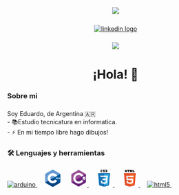 <div align="center">
  <img height="175" src="https://media.licdn.com/dms/image/v2/D4D16AQH5AM7Np0ZdZA/profile-displaybackgroundimage-shrink_350_1400/profile-displaybackgroundimage-shrink_350_1400/0/1720221518523?e=1728518400&v=beta&t=265fu2wh8mtHX6dmkZeSdkV31WBTY7uU_KDNS1gr0B4"  />
</div>

###

<div align="center">
  <a href=www.linkedin.com/in/eduardo-omonte" target="_blank">
    <img src="https://img.shields.io/static/v1?message=LinkedIn&logo=linkedin&label=&color=0077B5&logoColor=white&labelColor=&style=for-the-badge" height="25" alt="linkedin logo"  />
  </a>
</div>

###

<div align="center">
  <img src="https://visitor-badge.laobi.icu/badge?page_id=Edu4rd09.Edu4rd09&left_text=Visitas%20al%20perfil"  />
</div>

###

<h1 align="center">¡Hola! 👋 </h1>

###

<h3 align="left">Sobre mi</h3>

###

<p align="left"> Soy Eduardo, de Argentina 🇦🇷 <br>- 📚Estudio tecnicatura en informatica.<br>- ⚡ En mi tiempo libre hago dibujos!</p>

###

<h3 align="left"> 🛠 Lenguajes y herramientas</h3>

###

<div align="left">
<p align="left"> 
  <a href="https://www.arduino.cc/" target="_blank" rel="noreferrer"> 
    <img src="https://cdn.worldvectorlogo.com/logos/arduino-1.svg" alt="arduino" width="40" height="40"/>  </a>
  <img width="12" />
  <a href="https://www.w3schools.com/cpp/" target="_blank" rel="noreferrer"> 
    <img src="https://raw.githubusercontent.com/devicons/devicon/master/icons/cplusplus/cplusplus-original.svg" alt="cplusplus" width="40" height="40"/></a> 
  <img width="12" />
  <a href="https://www.w3schools.com/cs/" target="_blank" rel="noreferrer"> 
    <img src="https://raw.githubusercontent.com/devicons/devicon/master/icons/csharp/csharp-original.svg" alt="csharp" width="40" height="40"/> </a>
  <img width="12" />
  <a href="https://www.w3schools.com/css/" target="_blank" rel="noreferrer"> 
    <img src="https://raw.githubusercontent.com/devicons/devicon/master/icons/css3/css3-original-wordmark.svg" alt="css3" width="40" height="40"/> </a>
  <img width="12" />
  <a href="https://www.w3.org/html/" target="_blank" rel="noreferrer"> 
    <img src="https://raw.githubusercontent.com/devicons/devicon/master/icons/html5/html5-original-wordmark.svg" alt="html5" width="40" height="40"/> </a>
  <img width="12" />
  <a href="https://www.w3.org/html/" target="_blank" rel="noreferrer"> 
    <img src="https://cdn.jsdelivr.net/gh/devicons/devicon/icons/javascript/javascript-original.svg" alt="html5" width="40" height="40"/> </a>
  <img width="12" />
 
</p>

</div>

###
